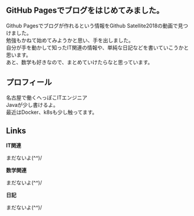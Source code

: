## GitHub Pagesでブログをはじめてみました。

Github Pagesでブログが作れるという情報をGithub Satellite2018の動画で見つけました。  
勉強もかねて始めてみようかと思い、手を出しました。  
自分が手を動かして知ったIT関連の情報や、単純な日記などを書いていこうかと思います。  
あと、数学も好きなので、まとめていけたらなと思っています。

## プロフィール

名古屋で働くへっぽこITエンジニア  
Javaが少し書けるよ。  
最近はDocker、k8sも少し触ってます。

## Links
**IT関連**

まだないよ(^^)/

**数学関連**

まだないよ(^^)/

**日記**

まだないよ(^^)/
